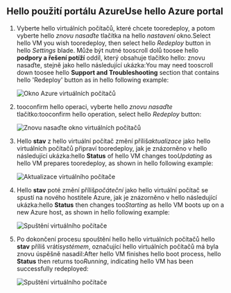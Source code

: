 ## <a name="use-hello-azure-portal"></a><span data-ttu-id="bcaaa-101">Hello použití portálu Azure</span><span class="sxs-lookup"><span data-stu-id="bcaaa-101">Use hello Azure portal</span></span>
1. <span data-ttu-id="bcaaa-102">Vyberte hello virtuálních počítačů, které chcete tooredeploy, a potom vyberte hello *znovu nasaďte* tlačítka na hello *nastavení* okno.</span><span class="sxs-lookup"><span data-stu-id="bcaaa-102">Select hello VM you wish tooredeploy, then select hello *Redeploy* button in hello *Settings* blade.</span></span> <span data-ttu-id="bcaaa-103">Může být nutné tooscroll dolů toosee hello **podpory a řešení potíží** oddíl, který obsahuje tlačítko hello: znovu nasaďte, stejně jako hello následující ukázka:</span><span class="sxs-lookup"><span data-stu-id="bcaaa-103">You may need tooscroll down toosee hello **Support and Troubleshooting** section that contains hello 'Redeploy' button as in hello following example:</span></span>
   
    ![Okno Azure virtuálních počítačů](./media/virtual-machines-common-redeploy-to-new-node/vmoverview.png)
2. <span data-ttu-id="bcaaa-105">tooconfirm hello operaci, vyberte hello *znovu nasaďte* tlačítko:</span><span class="sxs-lookup"><span data-stu-id="bcaaa-105">tooconfirm hello operation, select hello *Redeploy* button:</span></span>
   
    ![Znovu nasaďte okno virtuálních počítačů](./media/virtual-machines-common-redeploy-to-new-node/redeployvm.png)
3. <span data-ttu-id="bcaaa-107">Hello **stav** z hello virtuální počítač změní příliš*aktualizace* jako hello virtuálních počítačů připraví tooredeploy, jak je znázorněno v hello následující ukázka:</span><span class="sxs-lookup"><span data-stu-id="bcaaa-107">hello **Status** of hello VM changes too*Updating* as hello VM prepares tooredeploy, as shown in hello following example:</span></span>
   
    ![Aktualizace virtuálního počítače](./media/virtual-machines-common-redeploy-to-new-node/vmupdating.png)
4. <span data-ttu-id="bcaaa-109">Hello **stav** poté změní příliš*počáteční* jako hello virtuální počítač se spustí na nového hostitele Azure, jak je znázorněno v hello následující ukázka:</span><span class="sxs-lookup"><span data-stu-id="bcaaa-109">hello **Status** then changes too*Starting* as hello VM boots up on a new Azure host, as shown in hello following example:</span></span>
   
    ![Spuštění virtuálního počítače](./media/virtual-machines-common-redeploy-to-new-node/vmstarting.png)
5. <span data-ttu-id="bcaaa-111">Po dokončení procesu spouštění hello hello virtuálních počítačů hello **stav** příliš vrátí*systémem*, označující hello virtuálních počítačů má byla znovu úspěšně nasadil:</span><span class="sxs-lookup"><span data-stu-id="bcaaa-111">After hello VM finishes hello boot process, hello **Status** then returns too*Running*, indicating hello VM has been successfully redeployed:</span></span>
   
    ![Spuštění virtuálního počítače](./media/virtual-machines-common-redeploy-to-new-node/vmrunning.png)

